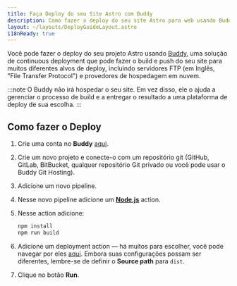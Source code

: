 ```yaml
---
title: Faça Deploy do seu Site Astro com Buddy
description: Como fazer o deploy do seu site Astro para web usando Buddy.
layout: ~/layouts/DeployGuideLayout.astro
i18nReady: true
---
```


Você pode fazer o deploy do seu projeto Astro usando [Buddy](https://buddy.works/), uma solução de continuous deployment que pode fazer o build e push do seu site para muitos diferentes alvos de deploy, incluindo servidores FTP (em Inglês, "File Transfer Protocol") e provedores de hospedagem em nuvem.

:::note
O Buddy não irá hospedar o seu site. Em vez disso, ele o ajuda a gerenciar o processo de build e a entregar o resultado a uma plataforma de deploy de sua escolha.
:::

## Como fazer o Deploy

1. Crie uma conta no **Buddy** [aqui](https://buddy.works/sign-up).
2. Crie um novo projeto e conecte-o com um repositório git (GitHub, GitLab, BitBucket, qualquer repositório Git privado ou você pode usar o Buddy Git Hosting).
3. Adicione um novo pipeline.
4. Nesse novo pipeline adicione um **[Node.js](https://buddy.works/actions/node-js)** action.
5. Nesse action adicione:

   ```bash
   npm install
   npm run build
   ```

6. Adicione um deployment action — há muitos para escolher, você pode navegar por eles [aqui](https://buddy.works/actions). Embora suas configurações possam ser diferentes, lembre-se de definir o **Source path** para `dist`.
7. Clique no botão **Run**.

